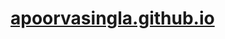 [apoorvasingla.github.io](https://apoorvasingla.github.io)
==========================================================